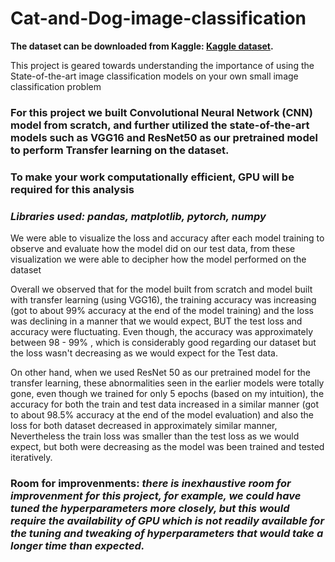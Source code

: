 # Cat-and-Dog-image-classification

**The dataset can be downloaded from Kaggle: <a href='https://www.kaggle.com/c/dogs-vs-cats'>Kaggle dataset</a>.**

This project is geared towards understanding the importance of using the State-of-the-art image classification models on your own small image classification problem

### For this project we built Convolutional Neural Network (CNN) model from scratch, and further utilized the state-of-the-art models such as VGG16 and ResNet50 as our pretrained model to perform Transfer learning on the dataset.

### To make your work computationally efficient, GPU will be required for this analysis

### ***Libraries used: pandas, matplotlib, pytorch, numpy***

We were able to visualize the loss and accuracy after each model training to observe and evaluate how the model did on our test data, from these visualization we were able to decipher how the model performed on the dataset

Overall we observed that for the model built from scratch and model built with transfer learning (using VGG16), the training accuracy was increasing (got to about 99% accuracy at the end of the model training) and the loss was declining in a manner that we would expect, BUT the test loss and accuracy were fluctuating. Even though, the accuracy was approximately between 98 - 99% , which is considerably good regarding our dataset but the loss wasn't decreasing as we would expect for the Test data.

On other hand, when we used ResNet 50 as our pretrained model for the transfer learning, these abnormalities seen in the earlier models were totally gone, even though we trained for only 5 epochs (based on my intuition), the accuracy for both the train and test data increased in a similar manner (got to about 98.5% accuracy at the end of the model evaluation) and also the loss for both dataset decreased in approximately similar manner, Nevertheless the train loss was smaller than the test loss as we would expect, but both were decreasing as the model was been trained and tested iteratively.

### Room for improvenments: ***there is inexhaustive room for improvenment for this project, for example, we could have tuned the hyperparameters more closely, but this would require the availability of GPU which is not readily available for the tuning and tweaking of hyperparameters that would take a longer time than expected.***

